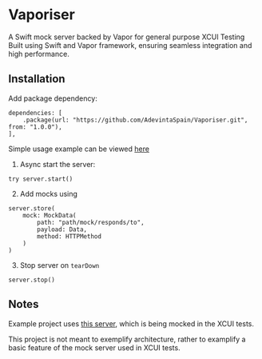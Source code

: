 # Vaporiser

A Swift mock server backed by Vapor for general purpose XCUI Testing Built using Swift and Vapor framework, ensuring seamless integration and high performance.

## Installation

Add package dependency:
```
dependencies: [
    .package(url: "https://github.com/AdevintaSpain/Vaporiser.git", from: "1.0.0"),
],
```

Simple usage example can be viewed [here](https://github.com/AdevintaSpain/Vaporiser/blob/main/Example/ExampleUITests/ExampleUITests.swift)

1. Async start the server:

```
try server.start()
```

2. Add mocks using

```
server.store(
    mock: MockData(
        path: "path/mock/responds/to",
        payload: Data,
        method: HTTPMethod
    )
)
```

3. Stop server on `tearDown`

```
server.stop()
```

## Notes

Example project uses [this server](https://alexwohlbruck.github.io/cat-facts/docs/endpoints/facts.html), which is being mocked in the XCUI tests.

This project is not meant to exemplify architecture, rather to examplify a basic feature of the mock server used in XCUI tests.
